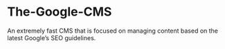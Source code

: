 # The-Google-CMS
An extremely fast CMS that is focused on managing content based on the latest Google’s SEO guidelines.
